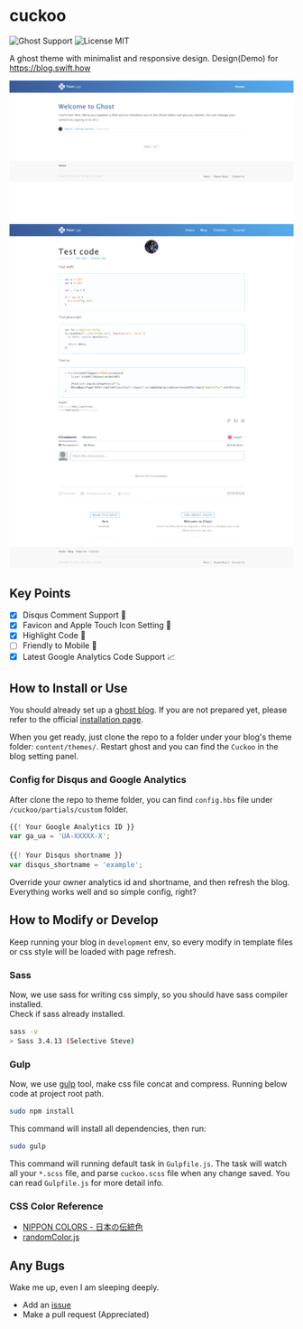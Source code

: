 # cuckoo

![Ghost Support](https://img.shields.io/badge/ghost-powered-brightgreen.svg)
![License MIT](https://img.shields.io/github/license/mashape/apistatus.svg)

A ghost theme with minimalist and responsive design. Design(Demo) for https://blog.swift.how

![Screenshot for installed.](preview/boot-screen.png)![Sceenshot for Code Test.](preview/test-code.png)

## Key Points
- [x] Disqus Comment Support 💬
- [x] Favicon and Apple Touch Icon Setting 📲
- [x] Highlight Code 💅
- [ ] Friendly to Mobile 📱
- [x] Latest Google Analytics Code Support 📈

## How to Install or Use
You should already set up a [ghost blog](https://ghost.org/). If you are not prepared yet, please refer to the official [installation page](http://support.ghost.org/installation/).

When you get ready, just clone the repo to a folder under your blog's theme folder: `content/themes/`. Restart ghost and you can find the `Cuckoo` in the blog setting panel.

### Config for Disqus and Google Analytics
After clone the repo to theme folder, you can find `config.hbs` file under `/cuckoo/partials/custom` folder.
```javascript
{{! Your Google Analytics ID }}
var ga_ua = 'UA-XXXXX-X';

{{! Your Disqus shortname }}
var disqus_shortname = 'example';
```
Override your owner analytics id and shortname, and then refresh the blog. Everything works well and so simple config, right?

## How to Modify or Develop
Keep running your blog in `development` env, so every modify in template files or css style will be loaded with page refresh.

### Sass
Now, we use sass for writing css simply, so you should have sass compiler installed.  
Check if sass already installed.
```sh
sass -v
> Sass 3.4.13 (Selective Steve)
```

### Gulp
Now, we use [gulp](http://gulpjs.com/) tool, make css file concat and compress. Running below code at project root path.
```sh
sudo npm install
```
This command will install all dependencies, then run:
```sh
sudo gulp
```
This command will running default task in `Gulpfile.js`. The task will watch all your `*.scss` file, and parse `cuckoo.scss` file when any change saved. You can read `Gulpfile.js` for more detail info.

### CSS Color Reference
- [NIPPON COLORS - 日本の伝統色](http://nipponcolors.com/)
- [randomColor.js](http://llllll.li/randomColor/)

## Any Bugs
Wake me up, even I am sleeping deeply.
- Add an [issue](https://github.com/SwiftHow/cuckoo/issues)
- Make a pull request (Appreciated)

